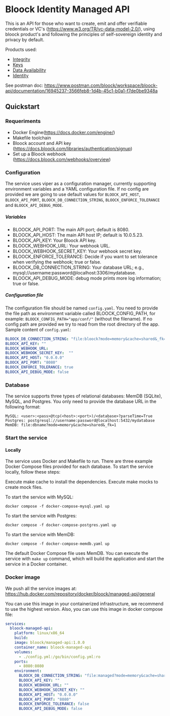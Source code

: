 # Bloock Identity Managed API

This is an API for those who want to create, emit and offer verifiable credentials or VC's (https://www.w3.org/TR/vc-data-model-2.0/), using bloock product's and following the principles of self-sovereign identity and privacy by default. 

Products used:
- [Integrity](https://docs.bloock.com/integrity/overview)
- [Keys](https://docs.bloock.com/keys/overview)
- [Data Availability](https://docs.bloock.com/availability/overview)
- [Identity](https://docs.bloock.com/identity/overview)

See postman doc: https://www.postman.com/bloock/workspace/bloock-api/documentation/16945237-3566feb8-1d4b-45c1-b0a1-f7de0be9348a

## Quickstart

### Requeriments

- Docker Engine(https://docs.docker.com/engine/)
- Makefile toolchain
- Bloock account and API key (https://docs.bloock.com/libraries/authentication/signup)
- Set up a Bloock webhook (https://docs.bloock.com/webhooks/overview)

### Configuration

The service uses viper as a configuration manager, currently supporting environment variables and a YAML configuration file. If no config are provided
we are going to use default values for `BLOOCK_API_HOST`, `BLOOCK_API_PORT`, `BLOOCK_DB_CONNECTION_STRING`, `BLOOCK_ENFORCE_TOLERANCE` and `BLOOCK_API_DEBUG_MODE`.
##### Variables

- BLOOCK_API_PORT: The main API port; default is 8080.
- BLOOCK_API_HOST: The main API host IP; default is 10.0.5.23.
- BLOOCK_API_KEY: Your Bloock API key.
- BLOOCK_WEBHOOK_URL: Your webhook URL.
- BLOOCK_WEBHOOK_SECRET_KEY: Your webhook secret key.
- BLOOCK_ENFORCE_TOLERANCE: Decide if you want to set tolerance when verifying the webhook; true or false.
- BLOOCK_DB_CONNECTION_STRING: Your database URL; e.g., mysql://username:password@localhost:3306/mydatabase.
- BLOOCK_API_DEBUG_MODE: debug mode prints more log information; true or false.

##### Configuration file

The configuration file should be named `config.yaml`. You need to provide the file path as environment variable called BLOOCK_CONFIG_PATH, for example: `BLOOCK_CONFIG_PATH="app/conf/"` (without the filename).
If no config path are provided we try to read from the root directory of the app.
Sample content of `config.yaml`:

```yaml
BLOOCK_DB_CONNECTION_STRING: "file:bloock?mode=memory&cache=shared&_fk=1"
BLOOCK_API_KEY: ""
BLOOCK_WEBHOOK_URL:
BLOOCK_WEBHOOK_SECRET_KEY:  ""
BLOOCK_API_HOST: "0.0.0.0"
BLOOCK_API_PORT: "8080"
BLOOCK_ENFORCE_TOLERANCE: true
BLOOCK_API_DEBUG_MODE: false
```

### Database
The service supports three types of relational databases: MemDB (SQLite), MySQL, and Postgres. You only need to provide the database URL in the following format:

````
MySQL: <user>:<pass>@tcp(<host>:<port>)/<database>?parseTime=True
Postgres: postgresql://username:password@localhost:5432/mydatabase
MemDB: file:dbname?mode=memory&cache=shared&_fk=1
````

### Start the service

#### Locally
The service uses Docker and Makefile to run. There are three example Docker Compose files provided for each database. To start the service locally, follow these steps:

Execute make cache to install the dependencies.
Execute make mocks to create mock files.

To start the service with MySQL:
```
docker compose -f docker-compose-mysql.yaml up
```

To start the service with Postgres:
```
docker compose -f docker-compose-postgres.yaml up
```
To start the service with MemDB:
```
docker compose -f docker-compose-memdb.yaml up
```
The default Docker Compose file uses MemDB. You can execute the service with `make up` command, which will build the application and start the service in a Docker container.

### Docker image
We push all the service images at: https://hub.docker.com/repository/docker/bloock/managed-api/general

You can use this image in your containerized infrastructure, we recommend to use the highest version.
Also, you can use this image in docker compose file:
```yaml
services:
  bloock-managed-api:
    platform: linux/x86_64
    build:
    image: bloock/managed-api:1.0.0
    container_name: bloock-managed-api
    volumes:
      - ./config.yml:/go/bin/config.yml:ro
    ports:
      - 8080:8080
    environment:
      BLOOCK_DB_CONNECTION_STRING: "file:managed?mode=memory&cache=shared&_fk=1"
      BLOOCK_API_KEY: ""
      BLOOCK_WEBHOOK_URL: ""
      BLOOCK_WEBHOOK_SECRET_KEY: ""
      BLOOCK_API_HOST: "0.0.0.0"
      BLOOCK_API_PORT: "8080"
      BLOOCK_ENFORCE_TOLERANCE: false
      BLOOCK_API_DEBUG_MODE: false

```